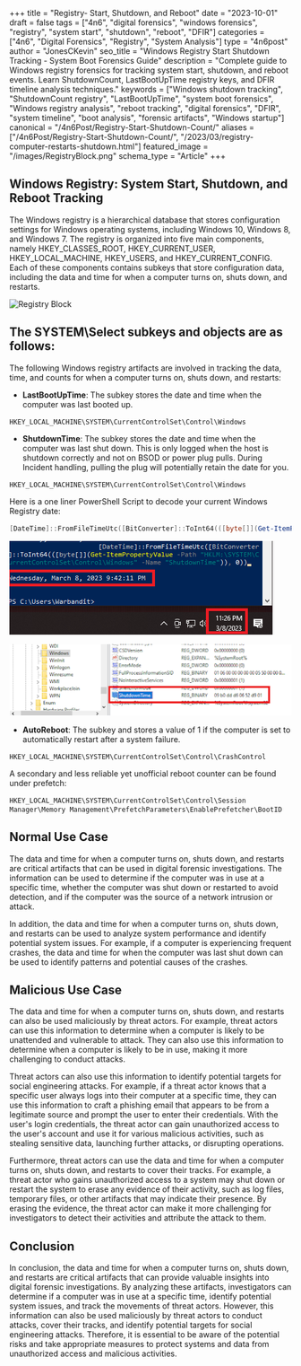 +++
title = "Registry- Start, Shutdown, and Reboot"
date = "2023-10-01"
draft = false
tags = ["4n6", "digital forensics", "windows forensics", "registry", "system start", "shutdown", "reboot", "DFIR"]
categories = ["4n6", "Digital Forensics", "Registry", "System Analysis"]
type = "4n6post"
author = "JonesCKevin"
seo_title = "Windows Registry Start Shutdown Tracking - System Boot Forensics Guide"
description = "Complete guide to Windows registry forensics for tracking system start, shutdown, and reboot events. Learn ShutdownCount, LastBootUpTime registry keys, and DFIR timeline analysis techniques."
keywords = ["Windows shutdown tracking", "ShutdownCount registry", "LastBootUpTime", "system boot forensics", "Windows registry analysis", "reboot tracking", "digital forensics", "DFIR", "system timeline", "boot analysis", "forensic artifacts", "Windows startup"]
canonical = "/4n6Post/Registry-Start-Shutdown-Count/"
aliases = ["/4n6Post/Registry-Start-Shutdown-Count/", "/2023/03/registry-computer-restarts-shutdown.html"]
featured_image = "/images/RegistryBlock.png"
schema_type = "Article"
+++

## Windows Registry: System Start, Shutdown, and Reboot Tracking

The Windows registry is a hierarchical database that stores configuration settings for Windows operating systems, including Windows 10, Windows 8, and Windows 7. The registry is organized into five main components, namely HKEY_CLASSES_ROOT, HKEY_CURRENT_USER, HKEY_LOCAL_MACHINE, HKEY_USERS, and HKEY_CURRENT_CONFIG. Each of these components contains subkeys that store configuration data, including the data and time for when a computer turns on, shuts down, and restarts.

![Registry Block](/images/RegistryBlock.png)

## The SYSTEM\Select subkeys and objects are as follows:

The following Windows registry artifacts are involved in tracking the data, time, and counts for when a computer turns on, shuts down, and restarts:

- **LastBootUpTime**: The subkey stores the date and time when the computer was last booted up.

```
HKEY_LOCAL_MACHINE\SYSTEM\CurrentControlSet\Control\Windows
```

- **ShutdownTime**: The subkey stores the date and time when the computer was last shut down. This is only logged when the host is shutdown correctly and not on BSOD or power plug pulls. During Incident handling, pulling the plug will potentially retain the date for you.

```
HKEY_LOCAL_MACHINE\SYSTEM\CurrentControlSet\Control\Windows
```

Here is a one liner PowerShell Script to decode your current Windows Registry date:

```powershell
[DateTime]::FromFileTimeUtc([BitConverter]::ToInt64(([byte[]](Get-ItemPropertyValue -Path "HKLM:\SYSTEM\CurrentControlSet\Control\Windows" -Name "ShutdownTime")), 0))
```

![PowerShell Output 1](images/Restart-Reboot-Shutdown-PoSH1.png)

![PowerShell Output 2](images/Restart-Reboot-Shutdown-PoSH2.png)

- **AutoReboot**: The subkey and stores a value of 1 if the computer is set to automatically restart after a system failure.

```
HKEY_LOCAL_MACHINE\SYSTEM\CurrentControlSet\Control\CrashControl
```

A secondary and less reliable yet unofficial reboot counter can be found under prefetch:

```
HKEY_LOCAL_MACHINE\SYSTEM\CurrentControlSet\Control\Session Manager\Memory Management\PrefetchParameters\EnablePrefetcher\BootID
```

## Normal Use Case

The data and time for when a computer turns on, shuts down, and restarts are critical artifacts that can be used in digital forensic investigations. The information can be used to determine if the computer was in use at a specific time, whether the computer was shut down or restarted to avoid detection, and if the computer was the source of a network intrusion or attack.

In addition, the data and time for when a computer turns on, shuts down, and restarts can be used to analyze system performance and identify potential system issues. For example, if a computer is experiencing frequent crashes, the data and time for when the computer was last shut down can be used to identify patterns and potential causes of the crashes.

## Malicious Use Case

The data and time for when a computer turns on, shuts down, and restarts can also be used maliciously by threat actors. For example, threat actors can use this information to determine when a computer is likely to be unattended and vulnerable to attack. They can also use this information to determine when a computer is likely to be in use, making it more challenging to conduct attacks.

Threat actors can also use this information to identify potential targets for social engineering attacks. For example, if a threat actor knows that a specific user always logs into their computer at a specific time, they can use this information to craft a phishing email that appears to be from a legitimate source and prompt the user to enter their credentials. With the user's login credentials, the threat actor can gain unauthorized access to the user's account and use it for various malicious activities, such as stealing sensitive data, launching further attacks, or disrupting operations.

Furthermore, threat actors can use the data and time for when a computer turns on, shuts down, and restarts to cover their tracks. For example, a threat actor who gains unauthorized access to a system may shut down or restart the system to erase any evidence of their activity, such as log files, temporary files, or other artifacts that may indicate their presence. By erasing the evidence, the threat actor can make it more challenging for investigators to detect their activities and attribute the attack to them.

## Conclusion

In conclusion, the data and time for when a computer turns on, shuts down, and restarts are critical artifacts that can provide valuable insights into digital forensic investigations. By analyzing these artifacts, investigators can determine if a computer was in use at a specific time, identify potential system issues, and track the movements of threat actors. However, this information can also be used maliciously by threat actors to conduct attacks, cover their tracks, and identify potential targets for social engineering attacks. Therefore, it is essential to be aware of the potential risks and take appropriate measures to protect systems and data from unauthorized access and malicious activities.
